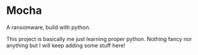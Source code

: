 # Mocha

A ransomware, build with python.

This project is basically me just learning proper python.
Nothing fancy nor anything but I will keep adding some stuff here!
